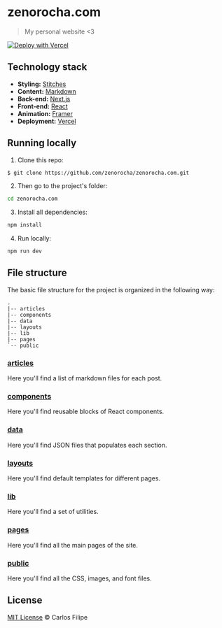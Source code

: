 # zenorocha.com

> My personal website <3

[![Deploy with Vercel](https://vercel.com/button)](https://vercel.com/new/clone?repository-url=https%3A%2F%2Fgithub.com%2Fzenorocha%2Fzenorocha.com)

## Technology stack

- **Styling:** [Stitches](https://stitches.dev/)
- **Content:** [Markdown](https://daringfireball.net/projects/markdown/)
- **Back-end:** [Next.js](https://nextjs.org/)
- **Front-end:** [React](https://reactjs.org/)
- **Animation:** [Framer](https://www.framer.com/docs/animation/)
- **Deployment:** [Vercel](https://vercel.com/)

## Running locally

1. Clone this repo:

```sh
$ git clone https://github.com/zenorocha/zenorocha.com.git
```

2. Then go to the project's folder:

```sh
cd zenorocha.com
```

3. Install all dependencies:

```sh
npm install
```

4. Run locally:

```sh
npm run dev
```

## File structure

The basic file structure for the project is organized in the following way:

```
.
|-- articles
|-- components
|-- data
|-- layouts
|-- lib
|-- pages
`-- public
```

### [articles](https://github.com/zenorocha/zenorocha.com/tree/master/articles)

Here you'll find a list of markdown files for each post.

### [components](https://github.com/zenorocha/zenorocha.com/tree/master/components)

Here you'll find reusable blocks of React components.

### [data](https://github.com/zenorocha/zenorocha.com/tree/master/data)

Here you'll find JSON files that populates each section.

### [layouts](https://github.com/zenorocha/zenorocha.com/tree/master/layouts)

Here you'll find default templates for different pages.

### [lib](https://github.com/zenorocha/zenorocha.com/tree/master/lib)

Here you'll find a set of utilities.

### [pages](https://github.com/zenorocha/zenorocha.com/tree/master/pages)

Here you'll find all the main pages of the site.

### [public](https://github.com/zenorocha/zenorocha.com/blob/master/public)

Here you'll find all the CSS, images, and font files.

## License

[MIT License](http://zenorocha.mit-license.org/) © Carlos Filipe
